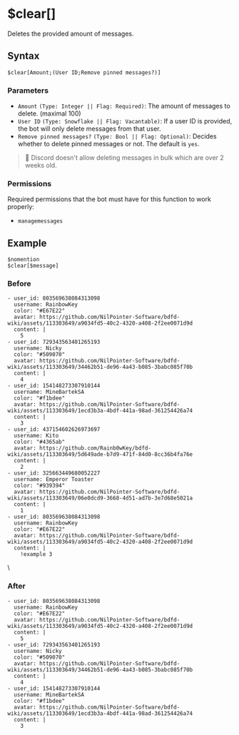 # $clear[]
Deletes the provided amount of messages.

## Syntax
```
$clear[Amount;(User ID;Remove pinned messages?)]
```

### Parameters
- `Amount` `(Type: Integer || Flag: Required)`: The amount of messages to delete. (maximal 100)
- `User ID` `(Type: Snowflake || Flag: Vacantable)`: If a user ID is provided, the bot will only delete messages from that user.
- `Remove pinned messages?` `(Type: Bool || Flag: Optional)`: Decides whether to delete pinned messages or not. The default is `yes`.

> 📌 Discord doesn't allow deleting messages in bulk which are over 2 weeks old.

### Permissions
Required permissions that the bot must have for this function to work properly:
- `managemessages`

## Example
```
$nomention
$clear[$message]
```

### Before
``` discord yaml
- user_id: 803569638084313098
  username: RainbowKey
  color: "#E67E22"
  avatar: https://github.com/NilPointer-Software/bdfd-wiki/assets/113303649/a9034fd5-40c2-4320-a408-2f2ee0071d9d
  content: |
    5
- user_id: 729343563401265193
  username: Nicky
  color: "#509070"
  avatar: https://github.com/NilPointer-Software/bdfd-wiki/assets/113303649/34462b51-de96-4a43-b085-3babc085f70b
  content: |
    4
- user_id: 154148273307910144
  username: MineBartekSA
  color: "#f1bdee"
  avatar: https://github.com/NilPointer-Software/bdfd-wiki/assets/113303649/1ecd3b3a-4bdf-441a-98ad-361254426a74
  content: |
    3
- user_id: 437154602626973697
  username: Kito
  color: "#4365ab"
  avatar: https://github.com/Rainb0wKey/bdfd-wiki/assets/113303649/5d649ade-b7d9-471f-84d0-8cc36b4fa76e
  content: |
    2
- user_id: 325663449680052227
  username: Emperor Toaster
  color: "#939394"
  avatar: https://github.com/NilPointer-Software/bdfd-wiki/assets/113303649/06e0dcd9-3668-4d51-ad7b-3e7d68e5021a
  content: |
    1
- user_id: 803569638084313098
  username: RainbowKey
  color: "#E67E22"
  avatar: https://github.com/NilPointer-Software/bdfd-wiki/assets/113303649/a9034fd5-40c2-4320-a408-2f2ee0071d9d
  content: |
    !example 3
```
\
### After
``` discord yaml
- user_id: 803569638084313098
  username: RainbowKey
  color: "#E67E22"
  avatar: https://github.com/NilPointer-Software/bdfd-wiki/assets/113303649/a9034fd5-40c2-4320-a408-2f2ee0071d9d
  content: |
    5
- user_id: 729343563401265193
  username: Nicky
  color: "#509070"
  avatar: https://github.com/NilPointer-Software/bdfd-wiki/assets/113303649/34462b51-de96-4a43-b085-3babc085f70b
  content: |
    4
- user_id: 154148273307910144
  username: MineBartekSA
  color: "#f1bdee"
  avatar: https://github.com/NilPointer-Software/bdfd-wiki/assets/113303649/1ecd3b3a-4bdf-441a-98ad-361254426a74
  content: |
    3
```

